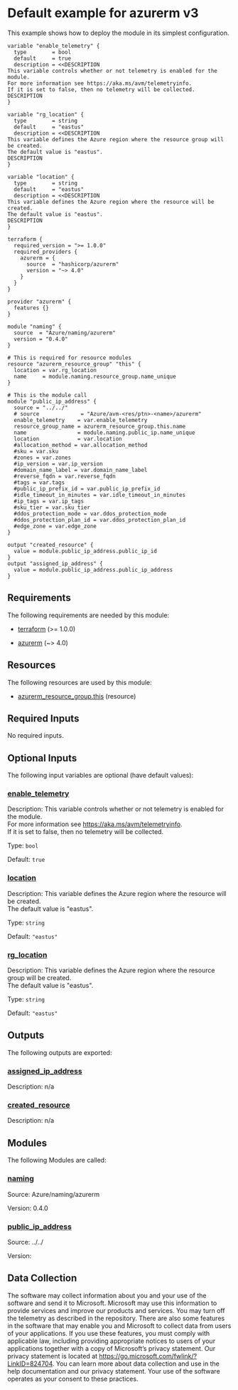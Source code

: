 <!-- BEGIN_TF_DOCS -->
# Default example for azurerm v3

This example shows how to deploy the module in its simplest configuration.

```hcl
variable "enable_telemetry" {
  type        = bool
  default     = true
  description = <<DESCRIPTION
This variable controls whether or not telemetry is enabled for the module.
For more information see https://aka.ms/avm/telemetryinfo.
If it is set to false, then no telemetry will be collected.
DESCRIPTION
}

variable "rg_location" {
  type        = string
  default     = "eastus"
  description = <<DESCRIPTION
This variable defines the Azure region where the resource group will be created.
The default value is "eastus".
DESCRIPTION
}

variable "location" {
  type        = string
  default     = "eastus"
  description = <<DESCRIPTION
This variable defines the Azure region where the resource will be created.
The default value is "eastus".
DESCRIPTION
}

terraform {
  required_version = ">= 1.0.0"
  required_providers {
    azurerm = {
      source  = "hashicorp/azurerm"
      version = "~> 4.0"
    }
  }
}

provider "azurerm" {
  features {}
}

module "naming" {
  source  = "Azure/naming/azurerm"
  version = "0.4.0"
}

# This is required for resource modules
resource "azurerm_resource_group" "this" {
  location = var.rg_location
  name     = module.naming.resource_group.name_unique
}

# This is the module call
module "public_ip_address" {
  source = "../../"
  # source             = "Azure/avm-<res/ptn>-<name>/azurerm"
  enable_telemetry    = var.enable_telemetry
  resource_group_name = azurerm_resource_group.this.name
  name                = module.naming.public_ip.name_unique
  location            = var.location
  #allocation_method = var.allocation_method
  #sku = var.sku
  #zones = var.zones
  #ip_version = var.ip_version
  #domain_name_label = var.domain_name_label
  #reverse_fqdn = var.reverse_fqdn
  #tags = var.tags
  #public_ip_prefix_id = var.public_ip_prefix_id
  #idle_timeout_in_minutes = var.idle_timeout_in_minutes
  #ip_tags = var.ip_tags
  #sku_tier = var.sku_tier
  #ddos_protection_mode = var.ddos_protection_mode
  #ddos_protection_plan_id = var.ddos_protection_plan_id
  #edge_zone = var.edge_zone
}

output "created_resource" {
  value = module.public_ip_address.public_ip_id
}
output "assigned_ip_address" {
  value = module.public_ip_address.public_ip_address
}
```

<!-- markdownlint-disable MD033 -->
## Requirements

The following requirements are needed by this module:

- <a name="requirement_terraform"></a> [terraform](#requirement\_terraform) (>= 1.0.0)

- <a name="requirement_azurerm"></a> [azurerm](#requirement\_azurerm) (~> 4.0)

## Resources

The following resources are used by this module:

- [azurerm_resource_group.this](https://registry.terraform.io/providers/hashicorp/azurerm/latest/docs/resources/resource_group) (resource)

<!-- markdownlint-disable MD013 -->
## Required Inputs

No required inputs.

## Optional Inputs

The following input variables are optional (have default values):

### <a name="input_enable_telemetry"></a> [enable\_telemetry](#input\_enable\_telemetry)

Description: This variable controls whether or not telemetry is enabled for the module.  
For more information see https://aka.ms/avm/telemetryinfo.  
If it is set to false, then no telemetry will be collected.

Type: `bool`

Default: `true`

### <a name="input_location"></a> [location](#input\_location)

Description: This variable defines the Azure region where the resource will be created.  
The default value is "eastus".

Type: `string`

Default: `"eastus"`

### <a name="input_rg_location"></a> [rg\_location](#input\_rg\_location)

Description: This variable defines the Azure region where the resource group will be created.  
The default value is "eastus".

Type: `string`

Default: `"eastus"`

## Outputs

The following outputs are exported:

### <a name="output_assigned_ip_address"></a> [assigned\_ip\_address](#output\_assigned\_ip\_address)

Description: n/a

### <a name="output_created_resource"></a> [created\_resource](#output\_created\_resource)

Description: n/a

## Modules

The following Modules are called:

### <a name="module_naming"></a> [naming](#module\_naming)

Source: Azure/naming/azurerm

Version: 0.4.0

### <a name="module_public_ip_address"></a> [public\_ip\_address](#module\_public\_ip\_address)

Source: ../../

Version:

<!-- markdownlint-disable-next-line MD041 -->
## Data Collection

The software may collect information about you and your use of the software and send it to Microsoft. Microsoft may use this information to provide services and improve our products and services. You may turn off the telemetry as described in the repository. There are also some features in the software that may enable you and Microsoft to collect data from users of your applications. If you use these features, you must comply with applicable law, including providing appropriate notices to users of your applications together with a copy of Microsoft’s privacy statement. Our privacy statement is located at <https://go.microsoft.com/fwlink/?LinkID=824704>. You can learn more about data collection and use in the help documentation and our privacy statement. Your use of the software operates as your consent to these practices.
<!-- END_TF_DOCS -->